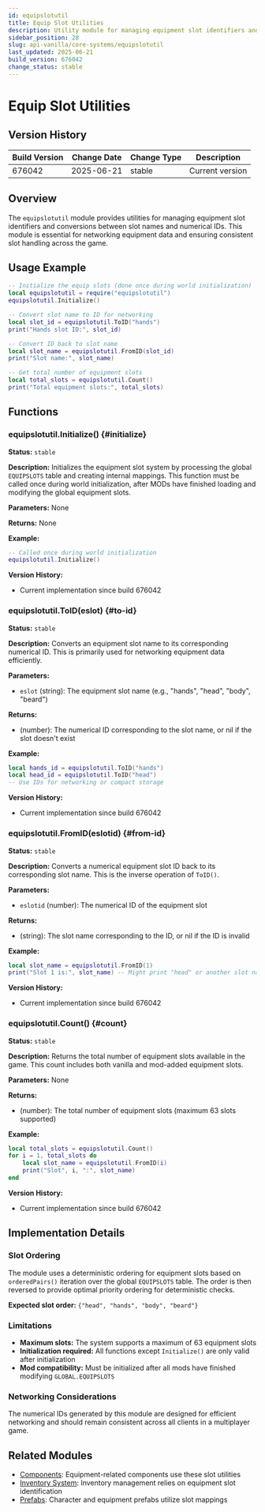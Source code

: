 ```yaml
---
id: equipslotutil
title: Equip Slot Utilities
description: Utility module for managing equipment slot identifiers and conversions
sidebar_position: 28
slug: api-vanilla/core-systems/equipslotutil
last_updated: 2025-06-21
build_version: 676042
change_status: stable
---
```


# Equip Slot Utilities

## Version History
| Build Version | Change Date | Change Type | Description |
|---|----|----|----|
| 676042 | 2025-06-21 | stable | Current version |

## Overview

The `equipslotutil` module provides utilities for managing equipment slot identifiers and conversions between slot names and numerical IDs. This module is essential for networking equipment data and ensuring consistent slot handling across the game.

## Usage Example

```lua
-- Initialize the equip slots (done once during world initialization)
local equipslotutil = require("equipslotutil")
equipslotutil.Initialize()

-- Convert slot name to ID for networking
local slot_id = equipslotutil.ToID("hands")
print("Hands slot ID:", slot_id)

-- Convert ID back to slot name
local slot_name = equipslotutil.FromID(slot_id)
print("Slot name:", slot_name)

-- Get total number of equipment slots
local total_slots = equipslotutil.Count()
print("Total equipment slots:", total_slots)
```

## Functions

### equipslotutil.Initialize() {#initialize}

**Status:** `stable`

**Description:**
Initializes the equipment slot system by processing the global `EQUIPSLOTS` table and creating internal mappings. This function must be called once during world initialization, after MODs have finished loading and modifying the global equipment slots.

**Parameters:**
None

**Returns:**
None

**Example:**
```lua
-- Called once during world initialization
equipslotutil.Initialize()
```

**Version History:**
- Current implementation since build 676042

### equipslotutil.ToID(eslot) {#to-id}

**Status:** `stable`

**Description:**
Converts an equipment slot name to its corresponding numerical ID. This is primarily used for networking equipment data efficiently.

**Parameters:**
- `eslot` (string): The equipment slot name (e.g., "hands", "head", "body", "beard")

**Returns:**
- (number): The numerical ID corresponding to the slot name, or nil if the slot doesn't exist

**Example:**
```lua
local hands_id = equipslotutil.ToID("hands")
local head_id = equipslotutil.ToID("head")
-- Use IDs for networking or compact storage
```

**Version History:**
- Current implementation since build 676042

### equipslotutil.FromID(eslotid) {#from-id}

**Status:** `stable`

**Description:**
Converts a numerical equipment slot ID back to its corresponding slot name. This is the inverse operation of `ToID()`.

**Parameters:**
- `eslotid` (number): The numerical ID of the equipment slot

**Returns:**
- (string): The slot name corresponding to the ID, or nil if the ID is invalid

**Example:**
```lua
local slot_name = equipslotutil.FromID(1)
print("Slot 1 is:", slot_name) -- Might print "head" or another slot name
```

**Version History:**
- Current implementation since build 676042

### equipslotutil.Count() {#count}

**Status:** `stable`

**Description:**
Returns the total number of equipment slots available in the game. This count includes both vanilla and mod-added equipment slots.

**Parameters:**
None

**Returns:**
- (number): The total number of equipment slots (maximum 63 slots supported)

**Example:**
```lua
local total_slots = equipslotutil.Count()
for i = 1, total_slots do
    local slot_name = equipslotutil.FromID(i)
    print("Slot", i, ":", slot_name)
end
```

**Version History:**
- Current implementation since build 676042

## Implementation Details

### Slot Ordering

The module uses a deterministic ordering for equipment slots based on `orderedPairs()` iteration over the global `EQUIPSLOTS` table. The order is then reversed to provide optimal priority ordering for deterministic checks.

**Expected slot order:** `{"head", "hands", "body", "beard"}`

### Limitations

- **Maximum slots:** The system supports a maximum of 63 equipment slots
- **Initialization required:** All functions except `Initialize()` are only valid after initialization
- **Mod compatibility:** Must be initialized after all mods have finished modifying `GLOBAL.EQUIPSLOTS`

### Networking Considerations

The numerical IDs generated by this module are designed for efficient networking and should remain consistent across all clients in a multiplayer game.

## Related Modules

- [Components](./components/index.md): Equipment-related components use these slot utilities
- [Inventory System](./inventory.md): Inventory management relies on equipment slot identification
- [Prefabs](../prefabs/index.md): Character and equipment prefabs utilize slot mappings
